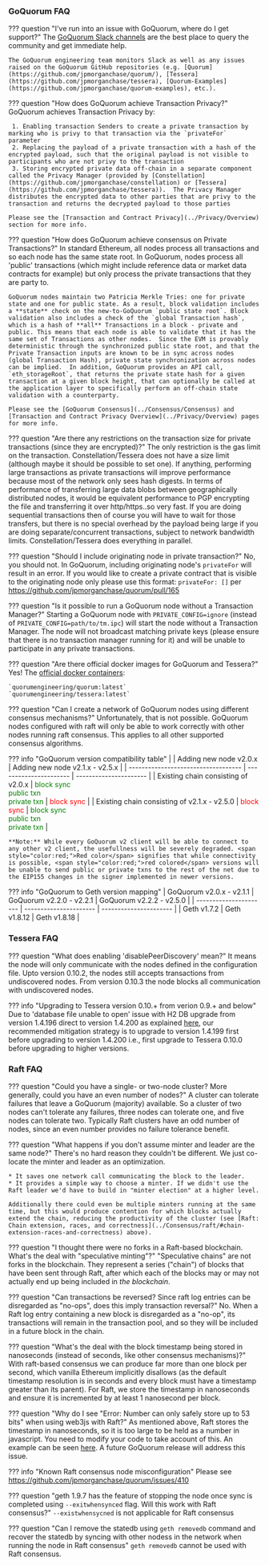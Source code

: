 ### GoQuorum FAQ

??? question "I've run into an issue with GoQuorum, where do I get support?"
    The [GoQuorum Slack channels](https://93ecjxb0d3.execute-api.us-east-1.amazonaws.com/Express/) are the best place to query the community and get immediate help.
 
    The GoQuorum engineering team monitors Slack as well as any issues raised on the GoQuorum GitHub repositories (e.g. [Quorum](https://github.com/jpmorganchase/quorum/), [Tessera](https://github.com/jpmorganchase/tessera), [Quorum-Examples](https://github.com/jpmorganchase/quorum-examples), etc.).  
    
??? question "How does GoQuorum achieve Transaction Privacy?"
    GoQuorum achieves Transaction Privacy by:
    
     1. Enabling transaction Senders to create a private transaction by marking who is privy to that transaction via the `privateFor` parameter
     2. Replacing the payload of a private transaction with a hash of the encrypted payload, such that the original payload is not visible to participants who are not privy to the transaction
     3. Storing encrypted private data off-chain in a separate component called the Privacy Manager (provided by [Constellation](https://github.com/jpmorganchase/constellation) or [Tessera](https://github.com/jpmorganchase/tessera)).  The Privacy Manager distributes the encrypted data to other parties that are privy to the transaction and returns the decrypted payload to those parties 
    
    Please see the [Transaction and Contract Privacy](../Privacy/Overview) section for more info.
    
??? question "How does GoQuorum achieve consensus on Private Transactions?"
    In standard Ethereum, all nodes process all transactions and so each node has the same state root.  In GoQuorum, nodes process all 'public' transactions (which might include reference data or market data contracts for example) but only process the private transactions that they are party to.  
    
    GoQuorum nodes maintain two Patricia Merkle Tries: one for private state and one for public state. As a result, block validation includes a **state** check on the new-to-GoQuorum `public state root`. Block validation also includes a check of the `global Transaction hash`, which is a hash of **all** Transactions in a block - private and public. This means that each node is able to validate that it has the same set of Transactions as other nodes.  Since the EVM is provably deterministic through the synchronized public state root, and that the Private Transaction inputs are known to be in sync across nodes (global Transaction Hash), private state synchronization across nodes can be implied.  In addition, GoQuorum provides an API call, `eth_storageRoot`, that returns the private state hash for a given transaction at a given block height, that can optionally be called at the application layer to specifically perform an off-chain state validation with a counterparty.
    
    Please see the [GoQuorum Consensus](../Consensus/Consensus) and [Transaction and Contract Privacy Overview](../Privacy/Overview) pages for more info.

??? question "Are there any restrictions on the transaction size for private transactions (since they are encrypted)?"
    The only restriction is the gas limit on the transaction. Constellation/Tessera does not have a size limit (although maybe it should be possible to set one). If anything, performing large transactions as private transactions will improve performance because most of the network only sees hash digests. In terms of performance of transferring large data blobs between geographically distributed nodes, it would be equivalent performance to PGP encrypting the file and transferring it over http/https..so very fast. If you are doing sequential transactions then of course you will have to wait for those transfers, but there is no special overhead by the payload being large if you are doing separate/concurrent transactions, subject to network bandwidth limits. Constellation/Tessera does everything in parallel.

??? question "Should I include originating node in private transaction?"
    No, you should not. In GoQuorum, including originating node's `privateFor` will result in an error. If you would like to create a private contract that is visible to the originating node only please use this format: `privateFor: []` per https://github.com/jpmorganchase/quorum/pull/165

??? question "Is it possible to run a GoQuorum node without a Transaction Manager?"
    Starting a GoQuorum node with `PRIVATE_CONFIG=ignore` (instead of `PRIVATE_CONFIG=path/to/tm.ipc`) will start the node without a Transaction Manager. The node will not broadcast matching private keys (please ensure that there is no transaction manager running for it) and will be unable to participate in any private transactions.
    
??? question "Are there official docker images for GoQuorum and Tessera?"
    Yes! The [official docker containers](https://hub.docker.com/u/quorumengineering/):
    
    `quorumengineering/quorum:latest`
    `quorumengineering/tessera:latest`
    
??? question "Can I create a network of GoQuorum nodes using different consensus mechanisms?"
    Unfortunately, that is not possible. GoQuorum nodes configured with raft will only be able to work correctly with other nodes running raft consensus. This applies to all other supported consensus algorithms.

??? info "GoQuorum version compatibility table"
    |                                     | Adding new node v2.0.x | Adding new node v2.1.x - v2.5.x |
    | ----------------------------------- | ---------------------- | ---------------------- |
    | Existing chain consisting of v2.0.x | <span style="color:green;">block sync<br /> public txn<br /> private txn</span>  | <span style="color:red;">block sync</span>  |
    | Existing chain consisting of v2.1.x - v2.5.0 | <span style="color:red;">block sync</span>  | <span style="color:green;">block sync<br /> public txn<br /> private txn</span> |

    **Note:** While every GoQuorum v2 client will be able to connect to any other v2 client, the usefullness will be severely degraded. <span style="color:red;">Red color</span> signifies that while connectivity is possible, <span style="color:red;">red colored</span> versions will be unable to send public or private txns to the rest of the net due to the EIP155 changes in the signer implemented in newer versions.

??? info "GoQuorum to Geth version mapping"
    | GoQuorum v2.0.x - v2.1.1 | GoQuorum v2.2.0 - v2.2.1 | GoQuorum v2.2.2 - v2.5.0 |
    | ---------------------- | ---------------------- | ---------------------- |
    | Geth v1.7.2            | Geth v1.8.12           | Geth v1.8.18           |


### Tessera FAQ

??? question "What does enabling 'disablePeerDiscovery' mean?"
    It means the node will only communicate with the nodes defined in the configuration file. Upto version 0.10.2, the nodes still accepts transactions from undiscovered nodes. From version 0.10.3 the node blocks all communication with undiscovered nodes.

??? info "Upgrading to Tessera version 0.10.+ from verion 0.9.+ and below"
    Due to 'database file unable to open' issue with H2 DB upgrade from version 1.4.196 direct to version 1.4.200 as explained  [here](https://github.com/h2database/h2database/issues/2263), our recommended mitigation strategy is to upgrade to version 1.4.199 first before upgrading to version 1.4.200 i.e., first upgrade to Tessera 0.10.0 before upgrading to higher versions. 

### Raft FAQ

??? question "Could you have a single- or two-node cluster? More generally, could you have an even number of nodes?"
    A cluster can tolerate failures that leave a GoQuorum (majority) available. So a cluster of two nodes can't tolerate any failures, three nodes can tolerate one, and five nodes can tolerate two. Typically Raft clusters have an odd number of nodes, since an even number provides no failure tolerance benefit.

??? question "What happens if you don't assume minter and leader are the same node?"
    There's no hard reason they couldn't be different. We just co-locate the minter and leader as an optimization.
    
    * It saves one network call communicating the block to the leader.
    * It provides a simple way to choose a minter. If we didn't use the Raft leader we'd have to build in "minter election" at a higher level.

    Additionally there could even be multiple minters running at the same time, but this would produce contention for which blocks actually extend the chain, reducing the productivity of the cluster (see [Raft: Chain extension, races, and correctness](../Consensus/raft/#chain-extension-races-and-correctness) above).

??? question "I thought there were no forks in a Raft-based blockchain. What's the deal with "speculative minting"?"
    "Speculative chains" are not forks in the blockchain. They represent a series ("chain") of blocks that have been sent through Raft, after which each of the blocks may or may not actually end up being included in *the blockchain*.

??? question "Can transactions be reversed? Since raft log entries can be disregarded as "no-ops", does this imply transaction reversal?"
    No. When a Raft log entry containing a new block is disregarded as a "no-op", its transactions will remain in the transaction pool, and so they will be included in a future block in the chain.

??? question "What's the deal with the block timestamp being stored in nanoseconds (instead of seconds, like other consensus mechanisms)?"
    With raft-based consensus we can produce far more than one block per second, which vanilla Ethereum implicitly disallows (as the default timestamp resolution is in seconds and every block must have a timestamp greater than its parent). For Raft, we store the timestamp in nanoseconds and ensure it is incremented by at least 1 nanosecond per block.

??? question "Why do I see "Error: Number can only safely store up to 53 bits" when using web3js with Raft?"
    As mentioned above, Raft stores the timestamp in nanoseconds, so it is too large to be held as a number in javascript.
    You need to modify your code to take account of this. An example can be seen [here](https://github.com/jpmorganchase/quorum.js/blob/master/lib/index.js#L35).
    A future GoQuorum release will address this issue.

??? info "Known Raft consensus node misconfiguration"
    Please see https://github.com/jpmorganchase/quorum/issues/410

??? question "geth 1.9.7 has the feature of stopping the node once sync is completed using `--exitwhensynced` flag. Will this work with Raft consensus?"
    `--existwhensycned` is not applicable for Raft consensus

??? question "Can I remove the statedb using `geth removedb` command and recover the statedb by syncing with other nodess in the network when running the node in Raft consensus"
    `geth removedb` cannot be used with Raft consensus. 

